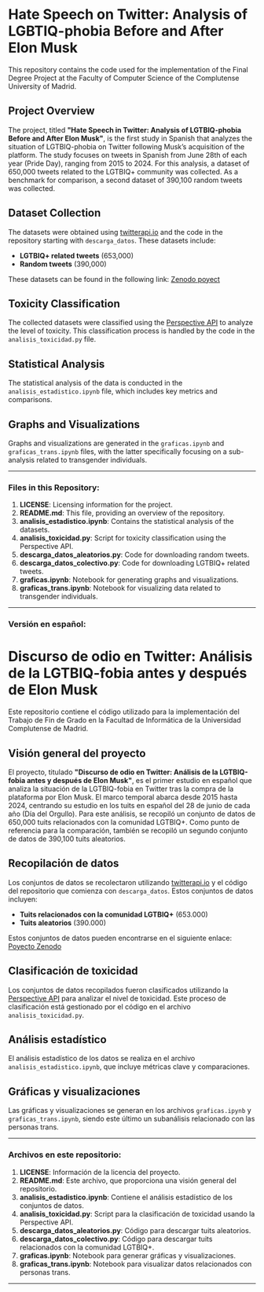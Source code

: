 # Hate Speech on Twitter: Analysis of LGBTIQ-phobia Before and After Elon Musk

This repository contains the code used for the implementation of the Final Degree Project at the Faculty of Computer Science of the Complutense University of Madrid.

## Project Overview

The project, titled **"Hate Speech in Twitter: Analysis of LGTBIQ-phobia Before and After Elon Musk"**, is the first study in Spanish that analyzes the situation of LGTBIQ-phobia on Twitter following Musk’s acquisition of the platform. The study focuses on tweets in Spanish from June 28th of each year (Pride Day), ranging from 2015 to 2024. For this analysis, a dataset of 650,000 tweets related to the LGTBIQ+ community was collected. As a benchmark for comparison, a second dataset of 390,100 random tweets was collected.

## Dataset Collection

The datasets were obtained using [twitterapi.io](https://twitterapi.io/) and the code in the repository starting with `descarga_datos`. These datasets include:

- **LGTBIQ+ related tweets** (653,000)
- **Random tweets** (390,000)

These datasets can be found in the following link: [Zenodo poyect](https://zenodo.org/records/15488984)

## Toxicity Classification

The collected datasets were classified using the [Perspective API](https://perspectiveapi.com/) to analyze the level of toxicity. This classification process is handled by the code in the `analisis_toxicidad.py` file.

## Statistical Analysis

The statistical analysis of the data is conducted in the `analisis_estadistico.ipynb` file, which includes key metrics and comparisons.

## Graphs and Visualizations

Graphs and visualizations are generated in the `graficas.ipynb` and `graficas_trans.ipynb` files, with the latter specifically focusing on a sub-analysis related to transgender individuals.

---

### Files in this Repository:

1. **LICENSE**: Licensing information for the project.
2. **README.md**: This file, providing an overview of the repository.
3. **analisis_estadistico.ipynb**: Contains the statistical analysis of the datasets.
4. **analisis_toxicidad.py**: Script for toxicity classification using the Perspective API.
5. **descarga_datos_aleatorios.py**: Code for downloading random tweets.
6. **descarga_datos_colectivo.py**: Code for downloading LGTBIQ+ related tweets.
7. **graficas.ipynb**: Notebook for generating graphs and visualizations.
8. **graficas_trans.ipynb**: Notebook for visualizing data related to transgender individuals.


---



### Versión en español:

# Discurso de odio en Twitter: Análisis de la LGTBIQ-fobia antes y después de Elon Musk

Este repositorio contiene el código utilizado para la implementación del Trabajo de Fin de Grado en la Facultad de Informática de la Universidad Complutense de Madrid.

## Visión general del proyecto

El proyecto, titulado **"Discurso de odio en Twitter: Análisis de la LGTBIQ-fobia antes y después de Elon Musk"**, es el primer estudio en español que analiza la situación de la LGTBIQ-fobia en Twitter tras la compra de la plataforma por Elon Musk. El marco temporal abarca desde 2015 hasta 2024, centrando su estudio en los tuits en español del 28 de junio de cada año (Día del Orgullo). Para este análisis, se recopiló un conjunto de datos de 650,000 tuits relacionados con la comunidad LGTBIQ+. Como punto de referencia para la comparación, también se recopiló un segundo conjunto de datos de 390,100 tuits aleatorios.

## Recopilación de datos

Los conjuntos de datos se recolectaron utilizando [twitterapi.io](https://twitterapi.io/) y el código del repositorio que comienza con `descarga_datos`. Estos conjuntos de datos incluyen:

- **Tuits relacionados con la comunidad LGTBIQ+** (653.000)
- **Tuits aleatorios** (390.000)

Estos conjuntos de datos pueden encontrarse en el siguiente enlace: [Poyecto Zenodo](https://zenodo.org/records/15488984)

## Clasificación de toxicidad

Los conjuntos de datos recopilados fueron clasificados utilizando la [Perspective API](https://perspectiveapi.com/) para analizar el nivel de toxicidad. Este proceso de clasificación está gestionado por el código en el archivo `analisis_toxicidad.py`.

## Análisis estadístico

El análisis estadístico de los datos se realiza en el archivo `analisis_estadistico.ipynb`, que incluye métricas clave y comparaciones.

## Gráficas y visualizaciones

Las gráficas y visualizaciones se generan en los archivos `graficas.ipynb` y `graficas_trans.ipynb`, siendo este último un subanálisis relacionado con las personas trans.

---

### Archivos en este repositorio:

1. **LICENSE**: Información de la licencia del proyecto.
2. **README.md**: Este archivo, que proporciona una visión general del repositorio.
3. **analisis_estadistico.ipynb**: Contiene el análisis estadístico de los conjuntos de datos.
4. **analisis_toxicidad.py**: Script para la clasificación de toxicidad usando la Perspective API.
5. **descarga_datos_aleatorios.py**: Código para descargar tuits aleatorios.
6. **descarga_datos_colectivo.py**: Código para descargar tuits relacionados con la comunidad LGTBIQ+.
7. **graficas.ipynb**: Notebook para generar gráficas y visualizaciones.
8. **graficas_trans.ipynb**: Notebook para visualizar datos relacionados con personas trans.

---
